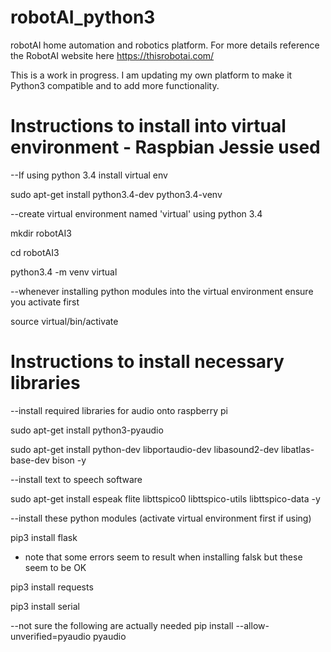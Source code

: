 # robotAI_python3
robotAI home automation and robotics platform. For more details reference the RobotAI website here https://thisrobotai.com/

This is a work in progress. I am updating my own platform to make it Python3 compatible and to add more functionality.

# Instructions to install into virtual environment - Raspbian Jessie used

--If using python 3.4 install virtual env

  sudo apt-get install python3.4-dev python3.4-venv

--create virtual environment named 'virtual' using python 3.4

  mkdir robotAI3
  
  cd robotAI3
  
  python3.4 -m venv virtual

--whenever installing python modules into the virtual environment ensure you activate first

source virtual/bin/activate


# Instructions to install necessary libraries

--install required libraries for audio onto raspberry pi

sudo apt-get install python3-pyaudio

sudo apt-get install python-dev libportaudio-dev libasound2-dev libatlas-base-dev bison -y

--install text to speech software 

sudo apt-get install espeak flite libttspico0 libttspico-utils libttspico-data -y

--install these python modules (activate virtual environment first if using)

pip3 install flask

* note that some errors seem to result when installing falsk but these seem to be OK

pip3 install requests

pip3 install serial

--not sure the following are actually needed
pip install --allow-unverified=pyaudio pyaudio




